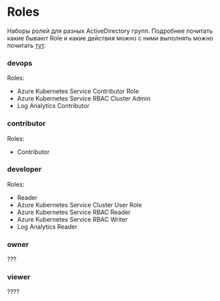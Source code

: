 # Roles

Наборы ролей для разных ActiveDirectory групп. Подробнее почитать какие бывают Role и какие действия можно с ними
выполнять можно почитать [тут](https://docs.microsoft.com/en-us/azure/role-based-access-control/built-in-roles).

### devops

Roles:

* Azure Kubernetes Service Contributor Role
* Azure Kubernetes Service RBAC Cluster Admin
* Log Analytics Contributor

### contributor

Roles:

* Contributor

### developer

Roles:

* Reader
* Azure Kubernetes Service Cluster User Role
* Azure Kubernetes Service RBAC Reader
* Azure Kubernetes Service RBAC Writer
* Log Analytics Reader

### owner

???

### viewer

????
